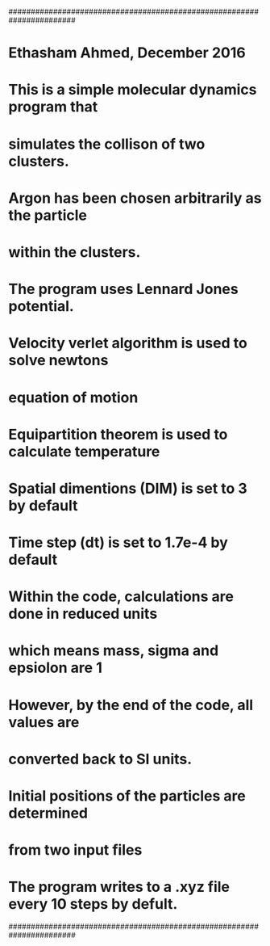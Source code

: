 #######################################################################
#
#   Ethasham Ahmed, December 2016
#
#   This is a simple molecular dynamics program that 
#   simulates the collison of two clusters. 
#
#   Argon has been chosen arbitrarily as the particle
#   within the clusters. 
#
#   The program uses Lennard Jones potential. 
#
#   Velocity verlet algorithm is used to solve newtons 
#   equation of motion  
#
#   Equipartition theorem is used to calculate temperature
#
#   Spatial dimentions (DIM) is set to 3 by default
#
#   Time step (dt) is set to 1.7e-4 by default
#
#   Within the code, calculations are done in reduced units
#   which means mass, sigma and epsiolon are 1
#
#   However, by the end of the code, all values are 
#   converted back to SI units. 
#
#   Initial positions of the particles are determined 
#   from two input files
#
#   The program writes to a .xyz file every 10 steps by defult.
#######################################################################
